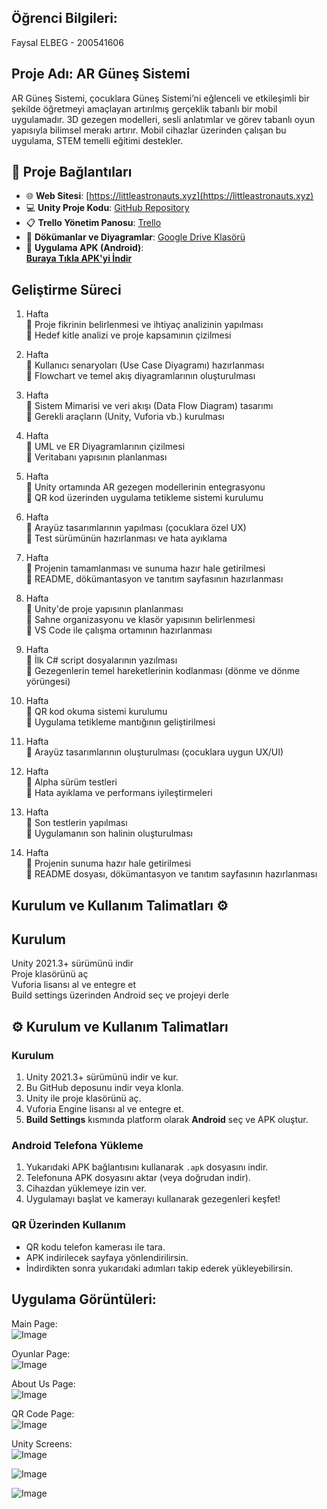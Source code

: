 ## Öğrenci Bilgileri:  
Faysal ELBEG - 200541606


## Proje Adı: AR Güneş Sistemi  
AR Güneş Sistemi, çocuklara Güneş Sistemi’ni eğlenceli ve etkileşimli bir şekilde öğretmeyi amaçlayan artırılmış gerçeklik tabanlı bir mobil uygulamadır.
3D gezegen modelleri, sesli anlatımlar ve görev tabanlı oyun yapısıyla bilimsel merakı artırır.
Mobil cihazlar üzerinden çalışan bu uygulama, STEM temelli eğitimi destekler.

## 🔗 Proje Bağlantıları

- 🌐 **Web Sitesi**: [https://littleastronauts.xyz](https://littleastronauts.xyz)  
- 💻 **Unity Proje Kodu**: [GitHub Repository](https://github.com/Faysal2000/SolarSystem)  
- 📋 **Trello Yönetim Panosu**: [Trello](https://trello.com/b/hdugnmle/ar-gunessistemi-projesi)  
- 📂 **Dökümanlar ve Diyagramlar**: [Google Drive Klasörü](https://drive.google.com/drive/u/0/folders/1lSMEQMB6SXVXuuWFmUKO_PTEv3aiH8kK)  
- 📱 **Uygulama APK (Android)**:  
  [**Buraya Tıkla APK'yi İndir**](https://drive.google.com/uc?export=download&id=1xNJcGFvm6TDWkPyd5H4DOreRSsuUJ6G1) 

## Geliştirme Süreci  
1. Hafta  
🔹 Proje fikrinin belirlenmesi ve ihtiyaç analizinin yapılması  
🔹 Hedef kitle analizi ve proje kapsamının çizilmesi

2. Hafta  
🔹 Kullanıcı senaryoları (Use Case Diyagramı) hazırlanması  
🔹 Flowchart ve temel akış diyagramlarının oluşturulması

3. Hafta  
🔹 Sistem Mimarisi ve veri akışı (Data Flow Diagram) tasarımı  
🔹 Gerekli araçların (Unity, Vuforia vb.) kurulması

4. Hafta  
🔹 UML ve ER Diyagramlarının çizilmesi  
🔹 Veritabanı yapısının planlanması

5. Hafta  
🔹 Unity ortamında AR gezegen modellerinin entegrasyonu  
🔹 QR kod üzerinden uygulama tetikleme sistemi kurulumu

6. Hafta  
🔹 Arayüz tasarımlarının yapılması (çocuklara özel UX)  
🔹 Test sürümünün hazırlanması ve hata ayıklama
  
7. Hafta  
🔹 Projenin tamamlanması ve sunuma hazır hale getirilmesi  
🔹 README, dökümantasyon ve tanıtım sayfasının hazırlanması

8. Hafta  
🔹 Unity'de proje yapısının planlanması  
🔹 Sahne organizasyonu ve klasör yapısının belirlenmesi  
🔹 VS Code ile çalışma ortamının hazırlanması  

9. Hafta  
🔹 İlk C# script dosyalarının yazılması  
🔹 Gezegenlerin temel hareketlerinin kodlanması (dönme ve dönme yörüngesi)  

10. Hafta  
🔹 QR kod okuma sistemi kurulumu  
🔹 Uygulama tetikleme mantığının geliştirilmesi  

11. Hafta  
🔹 Arayüz tasarımlarının oluşturulması (çocuklara uygun UX/UI)  

12. Hafta   
🔹 Alpha sürüm testleri  
🔹 Hata ayıklama ve performans iyileştirmeleri  

13. Hafta  
🔹 Son testlerin yapılması   
🔹 Uygulamanın son halinin oluşturulması  

14. Hafta  
🔹 Projenin sunuma hazır hale getirilmesi  
🔹 README dosyası, dökümantasyon ve tanıtım sayfasının hazırlanması  
 
## Kurulum ve Kullanım Talimatları ⚙️    

##  Kurulum  
Unity 2021.3+ sürümünü indir  
Proje klasörünü aç  
Vuforia lisansı al ve entegre et  
Build settings üzerinden Android seç ve projeyi derle  

## ⚙️ Kurulum ve Kullanım Talimatları

### Kurulum

1. Unity 2021.3+ sürümünü indir ve kur.
2. Bu GitHub deposunu indir veya klonla.
3. Unity ile proje klasörünü aç.
4. Vuforia Engine lisansı al ve entegre et.
5. **Build Settings** kısmında platform olarak **Android** seç ve APK oluştur.

### Android Telefona Yükleme

1. Yukarıdaki APK bağlantısını kullanarak `.apk` dosyasını indir.
2. Telefonuna APK dosyasını aktar (veya doğrudan indir).
3. Cihazdan yüklemeye izin ver.
4. Uygulamayı başlat ve kamerayı kullanarak gezegenleri keşfet!

### QR Üzerinden Kullanım

- QR kodu telefon kamerası ile tara.
- APK indirilecek sayfaya yönlendirilirsin.
- İndirdikten sonra yukarıdaki adımları takip ederek yükleyebilirsin.




## Uygulama Görüntüleri:  
Main Page:  
![Image](https://github.com/user-attachments/assets/df97153c-c444-45b3-ad68-7e501f5e4ec9)

Oyunlar Page:  
![Image](https://github.com/user-attachments/assets/4cc3ba18-8423-4c9e-ad6a-ccf8ab95f1b5)

About Us Page:  
![Image](https://github.com/user-attachments/assets/71c6066a-365b-4c6a-90d4-2593883d171c)

QR Code Page:  
![Image](https://github.com/user-attachments/assets/6f5e0ad1-6baf-4678-a7b1-b07ad804f207)



Unity Screens:  
![Image](https://github.com/user-attachments/assets/3f214e86-8057-4fc9-bd89-f5af05810463)


![Image](https://github.com/user-attachments/assets/5365a4f9-6d68-420e-a25d-cfcf9bb55c97)



![Image](https://github.com/user-attachments/assets/1d5e221b-e2de-4838-8d8d-2913200c0d7d)


